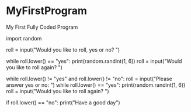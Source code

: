 # MyFirstProgram
My First Fully Coded Program


import random

roll = input("Would you like to roll, yes or no? ")


while roll.lower() == "yes":
    print(random.randint(1, 6))
    roll = input("Would you like to roll again? ")

while roll.lower() != "yes" and roll.lower() != "no":
    roll = input("Please answer yes or no: ")
    while roll.lower() == "yes":
        print(random.randint(1, 6))
        roll = input("Would you like to roll again? ")

if roll.lower() == "no":
    print("Have a good day") 
